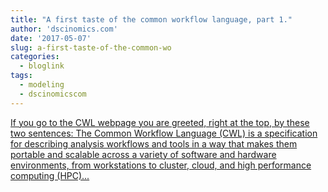 ```yaml
---
title: "A first taste of the common workflow language, part 1."
author: 'dscinomics.com'
date: '2017-05-07'
slug: a-first-taste-of-the-common-wo
categories:
  - bloglink
tags:
  - modeling
  - dscinomicscom
---
```


[If you go to the CWL webpage you are greeted, right at the top, by these two sentences: The Common Workflow Language (CWL) is a specification for describing analysis workflows and tools in a way that makes them portable and scalable across a variety of software and hardware environments, from workstations to cluster, cloud, and high performance computing (HPC)...<click to read more>](https://dscinomics.com/post/2017-05-07-taste-of-cwl-part1/)

